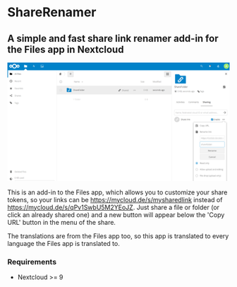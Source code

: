 # ShareRenamer
## A simple and fast share link renamer add-in for the Files app in Nextcloud

![](screenshots/sharerenamer.png)

This is an add-in to the Files app, which allows you to customize your share tokens, so your links can be https://mycloud.de/s/mysharedlink instead of https://mycloud.de/s/qPv1SwbU5M2YEoJZ. Just share a file or folder (or click an already shared one) and a new button will appear below the 'Copy URL' button in the menu of the share.

The translations are from the Files app too, so this app is translated to every language the Files app is translated to.

### Requirements
* Nextcloud >= 9
